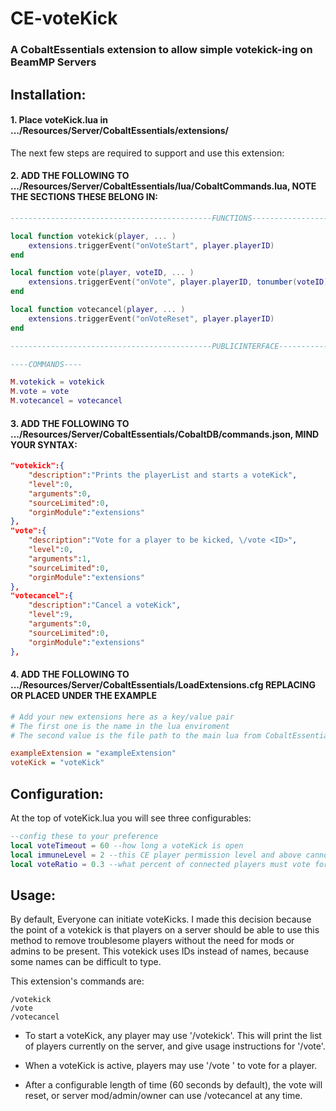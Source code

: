 # CE-voteKick

### A CobaltEssentials extension to allow simple votekick-ing on BeamMP Servers

## Installation:

#### 1. Place voteKick.lua in .../Resources/Server/CobaltEssentials/extensions/

The next few steps are required to support and use this extension:

#### 2. ADD THE FOLLOWING TO .../Resources/Server/CobaltEssentials/lua/CobaltCommands.lua, NOTE THE SECTIONS THESE BELONG IN:

```lua
---------------------------------------------FUNCTIONS---------------------------------------------

local function votekick(player, ... )
	extensions.triggerEvent("onVoteStart", player.playerID)
end

local function vote(player, voteID, ... )
	extensions.triggerEvent("onVote", player.playerID, tonumber(voteID))
end

local function votecancel(player, ... )
	extensions.triggerEvent("onVoteReset", player.playerID)
end

---------------------------------------------PUBLICINTERFACE---------------------------------------------

----COMMANDS----

M.votekick = votekick
M.vote = vote
M.votecancel = votecancel
```

#### 3. ADD THE FOLLOWING TO .../Resources/Server/CobaltEssentials/CobaltDB/commands.json, MIND YOUR SYNTAX:

```json
"votekick":{	
	"description":"Prints the playerList and starts a voteKick",
	"level":0,
	"arguments":0,
	"sourceLimited":0,
	"orginModule":"extensions"
},
"vote":{	
	"description":"Vote for a player to be kicked, \/vote <ID>",
	"level":0,
	"arguments":1,
	"sourceLimited":0,
	"orginModule":"extensions"
},
"votecancel":{	
	"description":"Cancel a voteKick",
	"level":9,
	"arguments":0,
	"sourceLimited":0,
	"orginModule":"extensions"
},
```

#### 4. ADD THE FOLLOWING TO .../Resources/Server/CobaltEssentials/LoadExtensions.cfg REPLACING OR PLACED UNDER THE EXAMPLE

```cfg
# Add your new extensions here as a key/value pair
# The first one is the name in the lua enviroment
# The second value is the file path to the main lua from CobaltEssentials/extensions

exampleExtension = "exampleExtension"
voteKick = "voteKick"
```

## Configuration:
At the top of voteKick.lua you will see three configurables:

```lua
--config these to your preference
local voteTimeout = 60 --how long a voteKick is open
local immuneLevel = 2 --this CE player permission level and above cannot be voted for
local voteRatio = 0.3 --what percent of connected players must vote for a candidate for them to be kicked
```

## Usage:

By default, Everyone can initiate voteKicks. I made this decision because the point of a votekick is that players on a server should be able to use this method to remove troublesome players without the need for mods or admins to be present. This votekick uses IDs instead of names, because some names can be difficult to type.

This extension's commands are:
```
/votekick
/vote
/votecancel
```

* To start a voteKick, any player may use '/votekick'. This will print the list of players currently on the server, and give usage instructions for '/vote'.

* When a voteKick is active, players may use '/vote <playerID>' to vote for a player.

* After a configurable length of time (60 seconds by default), the vote will reset, or server mod/admin/owner can use /votecancel at any time.
